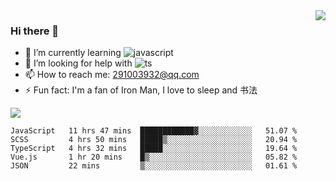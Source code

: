 <img align='right' src='https://github-readme-stats.vercel.app/api?username=niaogege&show_icons=true&theme=radical'/>

### Hi there 👋

- 🌱 I’m currently learning ![javascript](https://img.shields.io/badge/javacript-learn-orange)
- 🤔 I’m looking for help with ![ts](https://img.shields.io/badge/ts-learn-yellow)
- 📫 How to reach me: 291003932@qq.com
- ⚡ Fun fact:  I'm a fan of Iron Man, I love to sleep and 书法

![](https://github-readme-stats.vercel.app/api/top-langs/?username=niaogege&layout=compact)

<!--START_SECTION:waka-->
```text
JavaScript   11 hrs 47 mins  ████████████▓░░░░░░░░░░░░   51.07 % 
SCSS         4 hrs 50 mins   █████▒░░░░░░░░░░░░░░░░░░░   20.94 % 
TypeScript   4 hrs 32 mins   █████░░░░░░░░░░░░░░░░░░░░   19.64 % 
Vue.js       1 hr 20 mins    █▒░░░░░░░░░░░░░░░░░░░░░░░   05.82 % 
JSON         22 mins         ▒░░░░░░░░░░░░░░░░░░░░░░░░   01.61 % 
```
<!--END_SECTION:waka-->

